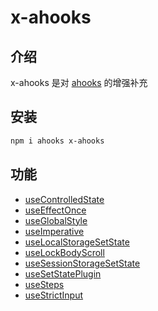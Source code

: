 # x-ahooks

## 介绍

x-ahooks 是对 [ahooks](https://ahooks.js.org/zh-CN) 的增强补充

## 安装

```bash
npm i ahooks x-ahooks
```

## 功能

- [useControlledState](./src/use-controlled-state/README.md)
- [useEffectOnce](./src/use-effect-once/README.md)
- [useGlobalStyle](./src/use-global-style/README.md)
- [useImperative](./src/use-imperative/README.md)
- [useLocalStorageSetState](./src/use-local-storage-set-state/README.md)
- [useLockBodyScroll](./src/use-lock-body-scroll/README.md)
- [useSessionStorageSetState](./src/use-session-storage-set-state/README.md)
- [useSetStatePlugin](./src/use-set-state-plugin/README.md)
- [useSteps](./src/use-steps/README.md)
- [useStrictInput](./src/use-strict-input/README.md)
